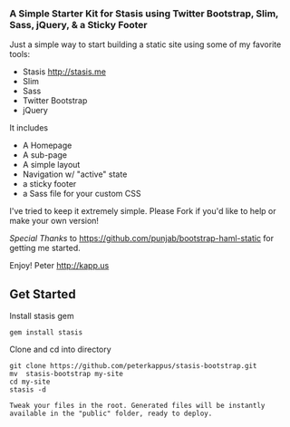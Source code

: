 ### A Simple Starter Kit for Stasis using Twitter Bootstrap, Slim, Sass, jQuery, & a Sticky Footer

Just a simple way to start building a static site using some of my favorite tools:
- Stasis http://stasis.me
- Slim
- Sass
- Twitter Bootstrap
- jQuery

It includes
- A Homepage
- A sub-page
- A simple layout
- Navigation w/ "active" state
- a sticky footer
- a Sass file for your custom CSS

I've tried to keep it extremely simple. Please Fork if you'd like to help or make your own version!

*Special Thanks* to https://github.com/punjab/bootstrap-haml-static for getting me started.

Enjoy!
Peter 
http://kapp.us


## Get Started

Install stasis gem

	gem install stasis
		
Clone and cd into directory

	git clone https://github.com/peterkappus/stasis-bootstrap.git
	mv 	stasis-bootstrap my-site
	cd my-site
	stasis -d
	
	Tweak your files in the root. Generated files will be instantly available in the "public" folder, ready to deploy.


